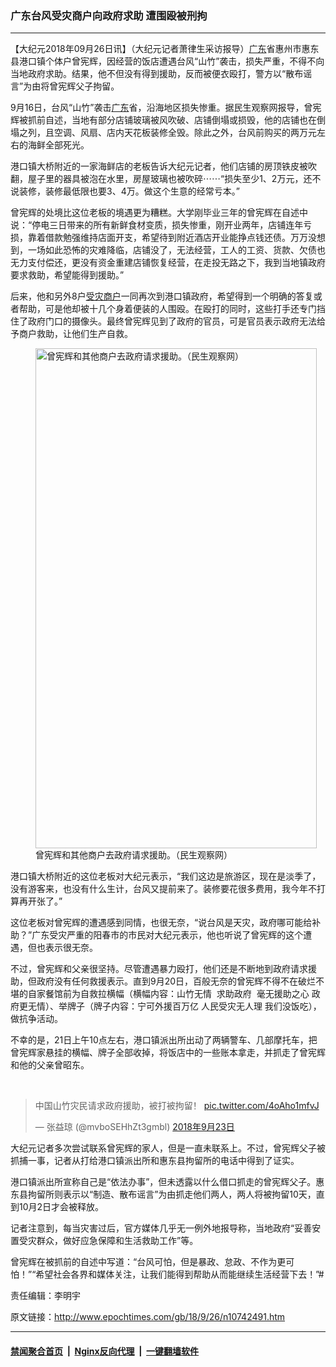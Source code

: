### 广东台风受灾商户向政府求助 遭围殴被刑拘
------------------------

<p>【大纪元2018年09月26日讯】（大纪元记者萧律生采访报导）<a href="http://www.epochtimes.com/gb/tag/%E5%B9%BF%E4%B8%9C.html">广东</a>省惠州市惠东县港口镇个体户曾宪辉，因经营的饭店遭遇台风“山竹”袭击，损失严重，不得不向当地政府求助。结果，他不但没有得到援助，反而被便衣殴打，警方以“散布谣言”为由将曾宪辉父子拘留。</p>
<p>9月16日，台风“山竹”袭击<a href="http://www.epochtimes.com/gb/tag/%E5%B9%BF%E4%B8%9C.html">广东</a>省，沿海地区损失惨重。据民生观察网报导，曾宪辉被抓前自述，当地有部分店铺玻璃被风吹破、店铺倒塌或损毁，他的店铺也在倒塌之列，且空调、风扇、店内天花板装修全毁。除此之外，台风前购买的两万元左右的海鲜全部死光。</p>
<p>港口镇大桥附近的一家海鲜店的老板告诉大纪元记者，他们店铺的房顶铁皮被吹翻，屋子里的器具被泡在水里，房屋玻璃也被吹碎⋯⋯“损失至少1、2万元，还不说装修，装修最低限也要3、4万。做这个生意的经常亏本。”</p>
<p>曾宪辉的处境比这位老板的境遇更为糟糕。大学刚毕业三年的曾宪辉在自述中说：“停电三日带来的所有新鲜食材变质，损失惨重，刚开业两年，店铺连年亏损，靠着借款勉强维持店面开支，希望待到附近酒店开业能挣点钱还债。万万没想到，一场如此恐怖的灾难降临，店铺没了，无法经营，工人的工资、货款、欠债也无力支付偿还，更没有资金重建店铺恢复经营，在走投无路之下，我到当地镇政府要求救助，希望能得到援助。”</p>
<p>后来，他和另外8户<a href="http://www.epochtimes.com/gb/tag/%E5%8F%97%E7%81%BE%E5%95%86%E6%88%B7.html">受灾商户</a>一同再次到港口镇政府，希望得到一个明确的答复或者帮助，可是他却被十几个身着便装的人围殴。在殴打的同时，这些打手还专门挡住了政府门口的摄像头。最终曾宪辉见到了政府的官员，可是官员表示政府无法给予商户救助，让他们生产自救。</p>
<figure id="attachment_10742679" style="width: 450px" class="wp-caption aligncenter"><a href="http://i.epochtimes.com/assets/uploads/2018/09/201809230228china2.jpg"><img class="size-medium wp-image-10742679" src="http://i.epochtimes.com/assets/uploads/2018/09/201809230228china2-450x800.jpg" alt="曾宪辉和其他商户去政府请求援助。（民生观察网）" width="450" height="800" /></a><figcaption class="wp-caption-text">曾宪辉和其他商户去政府请求援助。（民生观察网）</figcaption></figure>
<p>港口镇大桥附近的这位老板对大纪元表示，“我们这边是旅游区，现在是淡季了，没有游客来，也没有什么生计，台风又提前来了。装修要花很多费用，我今年不打算再开张了。”</p>
<p>这位老板对曾宪辉的遭遇感到同情，也很无奈，“说台风是天灾，政府哪可能给补助？”广东受灾严重的阳春市的市民对大纪元表示，他也听说了曾宪辉的这个遭遇，但也表示很无奈。</p>
<p>不过，曾宪辉和父亲很坚持。尽管遭遇暴力殴打，他们还是不断地到政府请求援助，但政府没有任何救援表示。直到9月20日，百般无奈的曾宪辉不得不在破烂不堪的自家餐馆前为自救拉横幅（横幅内容：山竹无情  求助政府  毫无援助之心 政府更无情）、举牌子（牌子内容：宁可外援百万亿 人民受灾无人理 我们没饭吃），做抗争活动。</p>
<p>不幸的是，21日上午10点左右，港口镇派出所出动了两辆警车、几部摩托车，把曾宪辉家悬挂的横幅、牌子全部收掉，将饭店中的一些账本拿走，并抓走了曾宪辉和他的父亲曾昭东。<br />
</p>
<p>&nbsp;</p>
<blockquote class="twitter-tweet" data-lang="zh-cn">
<p dir="ltr" lang="zh">中国山竹灾民请求政府援助，被打被拘留！ <a href="https://t.co/4oAho1mfvJ">pic.twitter.com/4oAho1mfvJ</a></p>
<p>— 张益琼 (@mvboSEHhZt3gmbl) <a href="https://twitter.com/mvboSEHhZt3gmbl/status/1043661787948675072?ref_src=twsrc%5Etfw">2018年9月23日</a></p></blockquote>
<p><script async src="https://platform.twitter.com/widgets.js" charset="utf-8"></script></p>
<p>大纪元记者多次尝试联系曾宪辉的家人，但是一直未联系上。不过，曾宪辉父子被抓捕一事，记者从打给港口镇派出所和惠东县拘留所的电话中得到了证实。</p>
<p>港口镇派出所宣称自己是“依法办事”，但未透露以什么借口抓走的曾宪辉父子。惠东县拘留所则表示以“制造、散布谣言”为由抓走他们两人，两人将被拘留10天，直到10月2日才会被释放。</p>
<p>记者注意到，每当灾害过后，官方媒体几乎无一例外地报导称，当地政府“妥善安置受灾群众，做好应急保障和生活救助工作”等。</p>
<p>曾宪辉在被抓前的自述中写道：“台风可怕，但是暴政、怠政、不作为更可怕！”“希望社会各界和媒体关注，让我们能得到帮助从而能继续生活经营下去！”#</p>
<p>责任编辑：李明宇</p>

原文链接：http://www.epochtimes.com/gb/18/9/26/n10742491.htm


------------------------
#### [禁闻聚合首页](https://github.com/gfw-breaker/banned-news/blob/master/README.md) &nbsp;|&nbsp; [Nginx反向代理](https://github.com/gfw-breaker/open-proxy/blob/master/README.md) &nbsp;|&nbsp; [一键翻墙软件](https://github.com/gfw-breaker/nogfw/blob/master/README.md)